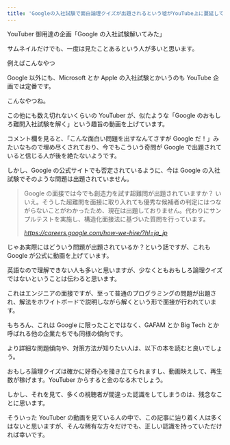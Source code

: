```yaml
---
title: 'Googleの入社試験で面白論理クイズが出題されるという嘘がYouTube上に蔓延してる件について'
---
```


YouTuber 御用達の企画「Google の入社試験解いてみた」

サムネイルだけでも、一度は見たことあるという人が多いと思います。

例えばこんなやつ

<YouTubeEmbed videoid="vTyalZzGqus" />

Google 以外にも、Microsoft とか Apple の入社試験とかいうのも YouTube 企画では定番です。

こんなやつね。

<YouTubeEmbed videoid="2fRed-1PM6A" />

この他にも数え切れないくらいの YouTuber が、似たような「Google のおもしろ難問入社試験を解く」という趣旨の動画を上げています。

コメント欄を見ると、「こんな面白い問題を出すなんてさすが Google だ！」みたいなもので埋め尽くされており、今でもこういう奇問が Google で出題されていると信じる人が後を絶たないようです。

しかし、Google の公式サイトでも否定されているように、今は Google の入社試験でそのような問題は出題されていません。

> Google の面接では今でも創造力を試す超難問が出題されていますか？
> いいえ。そうした超難問を面接に取り入れても優秀な候補者の判定にはつながらないことがわかったため、現在は出題しておりません。代わりにサンプルテストを実施し、構造化面接法に基づいた質問を行っています。
>
> <cite>https://careers.google.com/how-we-hire/?hl=ja_jp</cite>

じゃあ実際にはどういう問題が出題されているか？という話ですが、これも Google が公式に動画を上げています。

<YouTubeEmbed videoid="XKu_SEDAykw" />

英語なので理解できない人も多いと思いますが、少なくともおもしろ論理クイズではないということは伝わると思います。

これはエンジニアの面接ですが、至って普通のプログラミングの問題が出題され、解法をホワイトボードで説明しながら解くという形で面接が行われています。

もちろん、これは Google に限ったことではなく、GAFAM とか Big Tech とか呼ばれる他の企業たちでも同様の傾向です。

より詳細な問題傾向や、対策方法が知りたい人は、以下の本を読むと良いでしょう。

<Affiliates asin="4839960100" query="世界で闘うプログラミング力を鍛える本" />

おもしろ論理クイズは確かに好奇心を掻き立てられますし、動画映えして、再生数が稼げます。YouTuber からすると金のなる木でしょう。

しかし、それを見て、多くの視聴者が間違った認識をしてしまうのは、残念なことに思います。

そういった YouTuber の動画を見ている人の中で、この記事に辿り着く人は多くはないと思いますが、そんな稀有な方々だけでも、正しい認識を持っていただければ幸いです。
